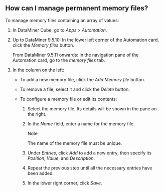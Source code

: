 ## How can I manage permanent memory files?

To manage memory files containing an array of values:

1. In DataMiner Cube, go to *Apps* > *Automation*.

2. Up to DataMiner 9.5.10: In the lower left corner of the Automation card, click the *Memory files* button.

    From DataMiner 9.5.11 onwards: In the navigation pane of the Automation card, go to the *memory files* tab.

3. In the column on the left:

    - To add a new memory file, click the *Add Memory file* button.

    - To remove a file, select it and click the *Delete* button.

    - To configure a memory file or edit its contents:

        1. Select the memory file. Its details will be shown in the pane on the right.

        2. In the *Name* field, enter a name for the memory file.

            > [!NOTE]
            > The name of the memory file must be unique.

        3. Under *Entries*, click *Add* to add a new entry, then specify its *Position*, *Value*, and *Description*.

        4. Repeat the previous step until all the necessary entries have been added.

        5. In the lower right corner, click *Save*.

 
